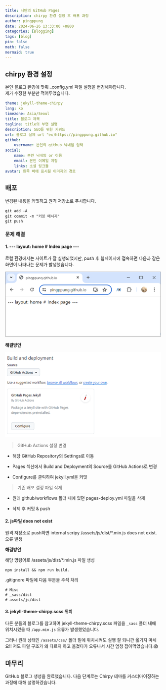 ```yaml
---
title: 나만의 GitHub Pages
description: chirpy 환경 설정 후 배포 과정
author: pingppung
date: 2024-06-26 13:33:00 +0800
categories: [Blogging]
tags: [blog]
pin: false
math: false
mermaid: true
---
```

## **chirpy 환경 설정**

본인 블로그 환경에 맞춰 _config.yml 파일 설정을 변경해야합니다.<br>
제가 수정한 부분만 적어두었습니다.
```yaml
theme: jekyll-theme-chirpy
lang: ko
timezone: Asia/Seoul
title: 블로그 제목
tagline: title의 부연 설명
description: SEO를 위한 키워드
url: 블로그 실제 url "ex)https://pingppung.github.io"
github:
    username: 본인의 github 닉네임 입력
social:
    name: 본인 닉네임 or 이름
    email: 본인 이메일 계정
    links: 소셜 링크들
avatar: 왼쪽 바에 표시될 이미지의 경로
```


## **배포**
변경된 내용을 커밋하고 원격 저장소로 푸시합니다.
```shell
git add -A
git commit -m "커밋 메시지"
git push
```
### 문제 해결
#### 1. --- layout: home # Index page --- 
로컬 환경에서는 사이트가 잘 실행되었지만, push 후 웹페이지에 접속하면 다음과 같은 화면이 나타나는 문제가 발생했습니다.

![css_problem](/assets/img/posts/2024-06-26/css적용%20문제.PNG)

**해결방안**

![css_solve](/assets/img/posts/2024-06-26/github%20actions.PNG)
> GitHub Actions 설정 변경
  
- 해당 GitHub Repository의 Settings로 이동

- Pages 섹션에서 Build and Deployment의 Source를 GitHub Actions로 변경

- Configure를 클릭하여 jekyll.yml을 커밋


> 기존 배포 설정 파일 삭제

- 원래 github/workflows 폴더 내에 있던 pages-deploy.yml 파일을 삭제

- 삭제 후 커밋 & push



#### 2. js파일 does not exist

원격 저장소로 push하면 internal scripy /assets/js/dist/*.min.js does not exist. 오류 발생

**해결방안**

해당 명령어로 /assets/js/dist/*.min.js 파일 생성
```
npm install && npm run build.
```
.gitignore 파일에 다음 부분을 주석 처리
```
# Misc
# _sass/dist
# assets/js/dist
```

#### 3. jekyll-theme-chirpy.scss 위치
다른 분들의 블로그를 참고하여 jekyll-theme-chirpy.scss 파일을 `_sass` 폴더 내에 위치시켰을 때 `/app.min.js` 오류가 발생했었습니다.

그러나 원래 상태인 `/assets/css/` 폴더 밑에 위치시켜도 실행 잘 되니깐 옮기지 마세요!! 저도 파일 구조가 왜 다르지 하고 옮겼다가 오류나서 시간 엄청 잡아먹었습니다.😱

## 마무리
GitHub 블로그 생성을 완료했습니다. 다음 단계로는 Chirpy 테마를 커스터마이징하는 과정에 대해 설명하겠습니다. 